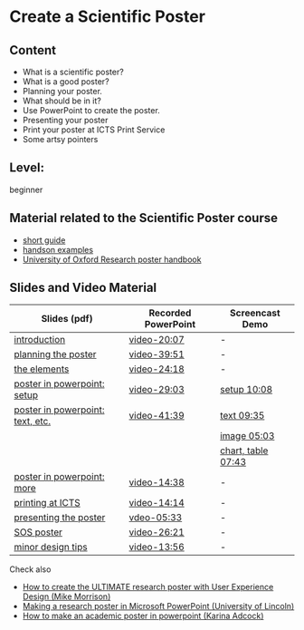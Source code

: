 # Create a Scientific Poster

## Content
* What is a scientific poster?
* What is a good poster?
* Planning your poster.
* What should be in it?
* Use PowerPoint to create the poster.
* Presenting your poster
* Print your poster at ICTS Print Service
* Some artsy pointers

## Level: 
beginner

## Material related to the Scientific Poster course

* [short guide](https://github.com/franklbvp/scientific_poster/blob/main/docs/2020-08-17-AcademicPostersAnthology.pdf)
* [handson examples](https://github.com/franklbvp/scientific_poster/blob/main/docs/handson.zip)
* [University of Oxford Research poster handbook](https://skills.it.ox.ac.uk/files/itlcppr001notespostersimprovingpdf)

## Slides and Video Material

|Slides (pdf) | Recorded PowerPoint | Screencast Demo |
|------------ | -------------------- | -----------------------|
|[introduction](https://github.com/franklbvp/scientific_poster/blob/main/docs/ScientificPoster-1-intro.pdf) |[video-20:07](https://kuleuven.mediaspace.kaltura.com/media/ScientificPoster-2020-1-intro-en-narrative/1_sc3mtlwo) | - |
|[planning the poster](https://github.com/franklbvp/scientific_poster/blob/main/docs/ScientificPoster-2-planning.pdf) |[video-39:51](https://kuleuven.mediaspace.kaltura.com/media/ScientificPoster-2020-2-planning-en-narrative/1_bu4s510v) | - |
|[the elements](https://github.com/franklbvp/scientific_poster/blob/main/docs/ScientificPoster-3-elements.pdf) |[video-24:18](https://kuleuven.mediaspace.kaltura.com/media/ScientificPoster-2020-3-elements-en-narrative/1_svijjlim) | - |
|[poster in powerpoint: setup](https://github.com/franklbvp/scientific_poster/blob/main/docs/ScientificPoster-2020-4-pt1-setup.pdf) |[video-29:03](https://kuleuven.mediaspace.kaltura.com/media/ScientificPoster-2020-4-ppt-en-pt1-setup-narrative/1_12jq6wyu) | [setup 10:08](https://kuleuven.mediaspace.kaltura.com/media/handson-AFF_A0_start/1_d8j0afr4) |
|[poster in powerpoint: text, etc.](https://github.com/franklbvp/scientific_poster/blob/main/docs/ScientificPoster-2020-4-pt2-text_image_table.pdf) | [video-41:39](https://kuleuven.mediaspace.kaltura.com/media/ScientificPoster-2020-4-ppt-en-pt2-text_image_table-narrative/1_h1jlbfhk)| [text 09:35](https://kuleuven.mediaspace.kaltura.com/media/handson-AFF_A0_text/1_bcbov502) |
| | |[image 05:03](https://kuleuven.mediaspace.kaltura.com/media/handson-AFF_A0_image/1_k5exa6ca) |
| | |[chart, table 07:43](https://kuleuven.mediaspace.kaltura.com/media/handson-AFF_A0_chart_table/1_y4iuaxz6)|
|[poster in powerpoint: more](https://github.com/franklbvp/scientific_poster/blob/main/docs/ScientificPoster-2020-4-pt3-more.pdf) |[video-14:38](https://kuleuven.mediaspace.kaltura.com/media/ScientificPoster-2020-4-ppt-en-pt3-more-narrative/1_5kg5uyh6) | - |
|[printing at ICTS](https://github.com/franklbvp/scientific_poster/blob/main/docs/ScientificPoster-2020-5-printing.pdf) |[video-14:14](https://kuleuven.mediaspace.kaltura.com/media/ScientificPoster-2020-5-printing-en-narrative/1_l3dkcjvx) | - |
|[presenting the poster](https://github.com/franklbvp/scientific_poster/blob/main/docs/ScientificPoster-2020-6-presentation.pdf) |[vdeo-05:33](https://kuleuven.mediaspace.kaltura.com/media/ScientificPoster-2020-6-presentation-narrative/1_njzxxg8j) | - |
|[SOS poster](https://github.com/franklbvp/scientific_poster/blob/main/docs/ScientificPoster-2020-7-SOSposter.pdf) | [video-26:21](https://kuleuven.mediaspace.kaltura.com/media/ScientificPoster-2020-7-SOSposter-en-narrative/1_6ec5olgf) | - |
|[minor design tips](https://github.com/franklbvp/scientific_poster/blob/main/docs/ScientificPoster-2020-8-design_tips.pdf) |[video-13:56](https://kuleuven.mediaspace.kaltura.com/media/ScientificPoster-2020-8-design_tips-en-narrative/1_egjikz04) | - |

Check also
* [How to create the ULTIMATE research poster with User Experience Design (Mike Morrison)](https://youtu.be/SYk29tnxASs)
* [Making a research poster in Microsoft PowerPoint (University of Lincoln)](https://youtu.be/frS61Qm1OBk)
* [How to make an academic poster in powerpoint (Karina Adcock)](https://youtu.be/_WnhoIbfcoM)
